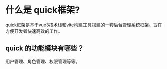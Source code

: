 # 什么是 quick框架?

quick框架是基于vue3技术栈和vite构建工具搭建的一套后台管理系统框架。旨在方便开发者快速高效的工作。

## quick 的功能模块有哪些？

用户管理、角色管理、权限管理等等。
